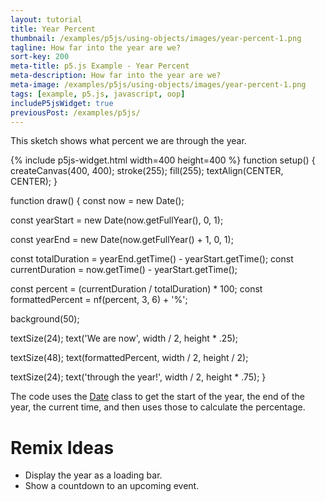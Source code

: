 ```yaml
---
layout: tutorial
title: Year Percent
thumbnail: /examples/p5js/using-objects/images/year-percent-1.png
tagline: How far into the year are we?
sort-key: 200
meta-title: p5.js Example - Year Percent
meta-description: How far into the year are we?
meta-image: /examples/p5js/using-objects/images/year-percent-1.png
tags: [example, p5.js, javascript, oop]
includeP5jsWidget: true
previousPost: /examples/p5js/
---
```


This sketch shows what percent we are through the year.

{% include p5js-widget.html width=400 height=400 %}
function setup() {
  createCanvas(400, 400);
  stroke(255);
  fill(255);
  textAlign(CENTER, CENTER);
}

function draw() {
  const now = new Date();

  const yearStart = new Date(now.getFullYear(), 0, 1);

  const yearEnd = new Date(now.getFullYear() + 1, 0, 1);

  const totalDuration = yearEnd.getTime() - yearStart.getTime();
  const currentDuration = now.getTime() - yearStart.getTime();

  const percent = (currentDuration / totalDuration) * 100;
  const formattedPercent = nf(percent, 3, 6) + '%';

  background(50);
  
  textSize(24);
  text('We are now', width / 2, height * .25);

  textSize(48);
  text(formattedPercent, width / 2, height / 2);

  textSize(24);
  text('through the year!', width / 2, height * .75);
}
</script>

The code uses the [Date](https://developer.mozilla.org/en-US/docs/Web/JavaScript/Reference/Global_Objects/Date) class to get the start of the year, the end of the year, the current time, and then uses those to calculate the percentage.

# Remix Ideas

- Display the year as a loading bar.
- Show a countdown to an upcoming event.

